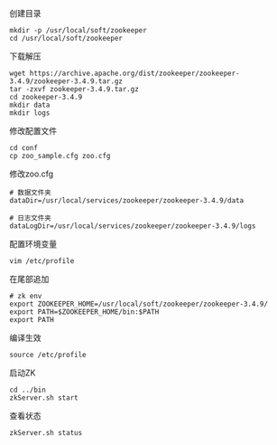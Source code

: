 创建目录

```
mkdir -p /usr/local/soft/zookeeper
cd /usr/local/soft/zookeeper
```

下载解压

```
wget https://archive.apache.org/dist/zookeeper/zookeeper-3.4.9/zookeeper-3.4.9.tar.gz
tar -zxvf zookeeper-3.4.9.tar.gz
cd zookeeper-3.4.9
mkdir data
mkdir logs
```

修改配置文件

```
cd conf
cp zoo_sample.cfg zoo.cfg
```

修改zoo.cfg

```
# 数据文件夹
dataDir=/usr/local/services/zookeeper/zookeeper-3.4.9/data

# 日志文件夹
dataLogDir=/usr/local/services/zookeeper/zookeeper-3.4.9/logs
```

配置环境变量

```
vim /etc/profile
```

在尾部追加

```
# zk env
export ZOOKEEPER_HOME=/usr/local/soft/zookeeper/zookeeper-3.4.9/
export PATH=$ZOOKEEPER_HOME/bin:$PATH
export PATH
```

编译生效

```
source /etc/profile
```

启动ZK

```
cd ../bin
zkServer.sh start
```

查看状态

```
zkServer.sh status
```

